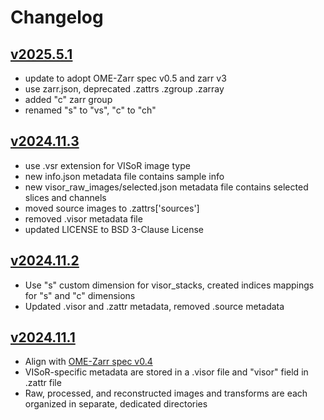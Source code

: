 # Changelog

<!-- format ref: https://github.com/vweevers/common-changelog -->
## [v2025.5.1]

- update to adopt OME-Zarr spec v0.5 and zarr v3
- use zarr.json, deprecated .zattrs .zgroup .zarray
- added "c" zarr group
- renamed "s" to "vs", "c" to "ch"

[v2025.5.1]: https://github.com/visor-tech/visor-data-schema/releases/tag/v2025.5.1


## [v2024.11.3]

- use .vsr extension for VISoR image type
- new info.json metadata file contains sample info
- new visor_raw_images/selected.json metadata file contains selected slices and channels
- moved source images to .zattrs['sources']
- removed .visor metadata file
- updated LICENSE to BSD 3-Clause License

[v2024.11.3]: https://github.com/visor-tech/visor-data-schema/releases/tag/v2024.11.3


## [v2024.11.2]

- Use "s" custom dimension for visor_stacks, created indices mappings for "s" and "c" dimensions
- Updated .visor and .zattr metadata, removed .source metadata

[v2024.11.2]: https://github.com/visor-tech/visor-data-schema/releases/tag/v2024.11.2


## [v2024.11.1]

- Align with [OME-Zarr spec v0.4](https://ngff.openmicroscopy.org/0.4/index.html)
- VISoR-specific metadata are stored in a .visor file and "visor" field in .zattr file
- Raw, processed, and reconstructed images and transforms are each organized in separate, dedicated directories

[v2024.11.1]: https://github.com/visor-tech/visor-data-schema/releases/tag/v2024.11.1
